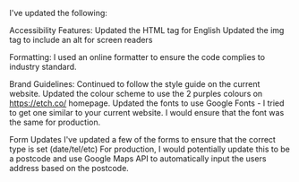 I've updated the following:

Accessibility Features:
Updated the HTML tag for English
Updated the img tag to include an alt for screen readers

Formatting:
I used an online formatter to ensure the code complies to industry standard.

Brand Guidelines:
Continued to follow the style guide on the current website.
Updated the colour scheme to use the 2 purples colours on https://etch.co/ homepage.
Updated the fonts to use Google Fonts - I tried to get one similar to your current website. I would ensure that the font was the same for production.

Form Updates
I've updated a few of the forms to ensure that the correct type is set (date/tel/etc)
For production, I would potentially update this to be a postcode and use Google Maps API to automatically input the users address based on the postcode.
